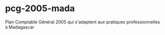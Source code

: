 # pcg-2005-mada

Plan Comptable Général 2005 qui s'adaptent aux pratiques professionnelles à Madagascar